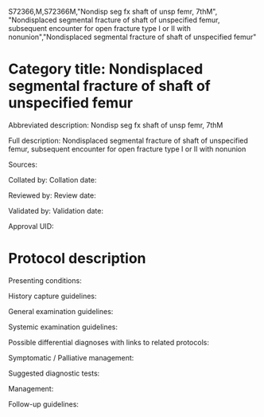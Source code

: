 S72366,M,S72366M,"Nondisp seg fx shaft of unsp femr, 7thM", "Nondisplaced segmental fracture of shaft of unspecified femur, subsequent encounter for open fracture type I or II with nonunion","Nondisplaced segmental fracture of shaft of unspecified femur"
# Category title: Nondisplaced segmental fracture of shaft of unspecified femur

Abbreviated description: Nondisp seg fx shaft of unsp femr, 7thM

Full description: Nondisplaced segmental fracture of shaft of unspecified femur, subsequent encounter for open fracture type I or II with nonunion

Sources:

Collated by:
Collation date:

Reviewed by:
Review date:

Validated by:
Validation date:

Approval UID:

# Protocol description

Presenting conditions:

History capture guidelines:

General examination guidelines:

Systemic examination guidelines:

Possible differential diagnoses with links to related protocols:

Symptomatic / Palliative management:

Suggested diagnostic tests:

Management:

Follow-up guidelines:
